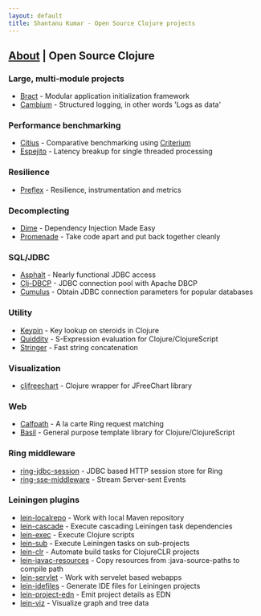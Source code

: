 ```yaml
---
layout: default
title: Shantanu Kumar - Open Source Clojure projects
---
```

## [About](/) | Open Source Clojure


### Large, multi-module projects

- [Bract](https://bract.github.io/) - Modular application initialization framework
- [Cambium](https://cambium-clojure.github.io/) - Structured logging, in other words 'Logs as data'

### Performance benchmarking

- [Citius](https://github.com/kumarshantanu/citius) - Comparative benchmarking using [Criterium](https://github.com/hugoduncan/criterium)
- [Espejito](https://github.com/kumarshantanu/espejito) - Latency breakup for single threaded processing

### Resilience

- [Preflex](https://github.com/kumarshantanu/preflex) - Resilience, instrumentation and metrics

### Decomplecting

- [Dime](https://github.com/kumarshantanu/dime) - Dependency Injection Made Easy
- [Promenade](https://github.com/kumarshantanu/promenade) - Take code apart and put back together cleanly

### SQL/JDBC

- [Asphalt](https://github.com/kumarshantanu/asphalt) - Nearly functional JDBC access
- [Clj-DBCP](https://github.com/kumarshantanu/clj-dbcp) - JDBC connection pool with Apache DBCP
- [Cumulus](https://github.com/kumarshantanu/cumulus) - Obtain JDBC connection parameters for popular databases

### Utility

- [Keypin](https://github.com/kumarshantanu/keypin) - Key lookup on steroids in Clojure
- [Quiddity](https://github.com/kumarshantanu/quiddity) - S-Expression evaluation for Clojure/ClojureScript
- [Stringer](https://github.com/kumarshantanu/stringer) - Fast string concatenation

### Visualization

- [cljfreechart](https://github.com/kumarshantanu/cljfreechart) - Clojure wrapper for JFreeChart library

### Web

- [Calfpath](https://github.com/kumarshantanu/calfpath) - A la carte Ring request matching
- [Basil](https://github.com/kumarshantanu/basil) - General purpose template library for Clojure/ClojureScript

### Ring middleware

- [ring-jdbc-session](https://github.com/kumarshantanu/ring-jdbc-session) - JDBC based HTTP session store for Ring
- [ring-sse-middleware](https://github.com/kumarshantanu/ring-sse-middleware) - Stream Server-sent Events

### Leiningen plugins

- [lein-localrepo](https://github.com/kumarshantanu/lein-localrepo) - Work with local Maven repository
- [lein-cascade](https://github.com/kumarshantanu/lein-cascade) - Execute cascading Leiningen task dependencies
- [lein-exec](https://github.com/kumarshantanu/lein-exec) - Execute Clojure scripts
- [lein-sub](https://github.com/kumarshantanu/lein-sub) - Execute Leiningen tasks on sub-projects
- [lein-clr](https://github.com/kumarshantanu/lein-clr) - Automate build tasks for ClojureCLR projects
- [lein-javac-resources](https://github.com/kumarshantanu/lein-javac-resources) - Copy resources from :java-source-paths to compile path
- [lein-servlet](https://github.com/kumarshantanu/lein-servlet) - Work with servelet based webapps
- [lein-idefiles](https://github.com/kumarshantanu/lein-idefiles) - Generate IDE files for Leiningen projects
- [lein-project-edn](https://github.com/kumarshantanu/lein-project-edn) - Emit project details as EDN
- [lein-viz](https://github.com/kumarshantanu/lein-viz) - Visualize graph and tree data
